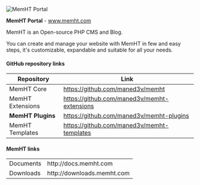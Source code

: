 ![MemHT Portal](http://www.memht.com/assets/git/memht-plugins.png)

**MemHT Portal** - www.memht.com

MemHT is an Open-source PHP CMS and Blog.

You can create and manage your website with MemHT in few and easy steps, it's customizable, expandable and suitable for all your needs.

#### GitHub repository links
|Repository|Link|
|----------|----|
|MemHT Core|https://github.com/maned3v/memht|
|MemHT Extensions|https://github.com/maned3v/memht-extensions|
|**MemHT Plugins**|https://github.com/maned3v/memht-plugins|
|MemHT Templates|https://github.com/maned3v/memht-templates|

#### MemHT links
<table>
  <tr>
    <td>Documents</td><td>http://docs.memht.com</td>
  </tr>
  <tr>
    <td>Downloads</td><td>http://downloads.memht.com</td>
  </tr>
</table>
